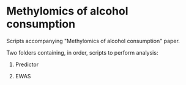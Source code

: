 # Methylomics of alcohol consumption
Scripts accompanying "Methylomics of alcohol consumption" paper.

Two folders containing, in order, scripts to perform analysis:

1. Predictor

2. EWAS